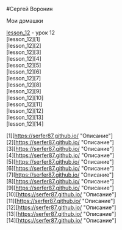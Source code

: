#Сергей Воронин


Мои домашки

[lesson_12](https://serfer87.github.io/ "Описание") - урок 12  
[lesson_12][1]  
[lesson_12][2]  
[lesson_12][3]  
[lesson_12][4]  
[lesson_12][5]  
[lesson_12][6]  
[lesson_12][7]  
[lesson_12][8]  
[lesson_12][9]  
[lesson_12][10]  
[lesson_12][11]  
[lesson_12][12]  
[lesson_12][13]  
[lesson_12][14]  

[1][https://serfer87.github.io/ "Описание"]  
[2][https://serfer87.github.io/ "Описание"]  
[3][https://serfer87.github.io/ "Описание"]  
[4][https://serfer87.github.io/ "Описание"]  
[5][https://serfer87.github.io/ "Описание"]  
[6][https://serfer87.github.io/ "Описание"]  
[7][https://serfer87.github.io/ "Описание"]  
[8][https://serfer87.github.io/ "Описание"]  
[9][https://serfer87.github.io/ "Описание"]  
[10][https://serfer87.github.io/ "Описание"]  
[11][https://serfer87.github.io/ "Описание"]  
[12][https://serfer87.github.io/ "Описание"]  
[13][https://serfer87.github.io/ "Описание"]  
[14][https://serfer87.github.io/ "Описание"]  


